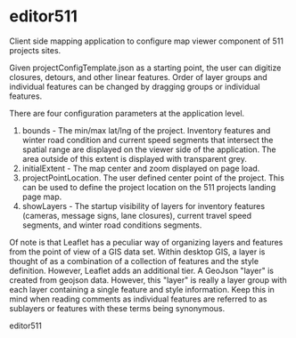 editor511
=========

Client side mapping application to configure map viewer component of 511 projects sites.

Given projectConfigTemplate.json as a starting point, the user can digitize closures, 
detours, and other linear features.  Order of layer groups and individual features can be 
changed by dragging groups or individual features.  

There are four configuration parameters at the application level.
1. bounds - The min/max lat/lng of the project.  Inventory features and winter road condition and current speed 
  segments that intersect the spatial range are displayed on the viewer side of the application.  The area
  outside of this extent is displayed with transparent grey.
2. initialExtent - The map center and zoom displayed on page load.
3. projectPointLocation.  The user defined center point of the project.  This can be used to define the project
  location on the 511 projects landing page map.
4. showLayers - The startup visibility of layers for inventory features (cameras, message signs, lane closures),
  current travel speed segments, and winter road conditions segments.  

Of note is that Leaflet has a peculiar way of organizing layers and features from the point of view of 
a GIS data set.  Within desktop GIS, a layer is thought of as a combination of a collection of features and
the style definition.  However, Leaflet adds an additional tier.  A GeoJson "layer" is created from
geojson data.  However, this "layer" is really a layer group with each layer containing a single feature and
style information.  Keep this in mind when reading comments as individual features are referred to as sublayers or
features with these terms being synonymous.  




editor511
